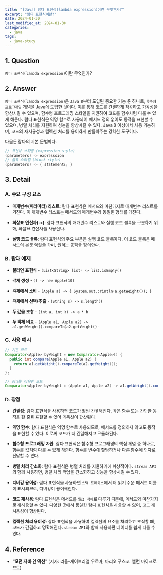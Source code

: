 ```yaml
---
title: "[Java] 람다 표현식(lambda expression)이란 무엇인가?"
excerpt: "람다 표현식이란?"
date: 2024-01-30
last_modified_at: 2024-01-30
categories:
  - java
tags:
  - java-study
---
```


## 1. Question

`람다 표현식(lambda expression)`이란 무엇인가?

## 2. Answer

`람다 표현식(lambda expression)`은 `Java 8`부터 도입된 중요한 기능 중 하나로, `함수형 프로그래밍` 개념을 Java에 도입한 것이다. 이를 통해 코드를 간결하게 작성하고 가독성을 향상시킬 수 있으며, 함수형 프로그래밍 스타일을 지원하여 코드를 함수처럼 다룰 수 있게 해준다. 람다 표현식은 익명 함수로 사용되어 메서드 정의 없이도 동작을 표현할 수 있으며, 병렬 처리를 지원하여 성능을 향상시킬 수 있다. Java 8 이상에서 사용 가능하며, 코드의 재사용성과 컬렉션 처리를 용이하게 만들어주는 강력한 도구이다.

다음은 람다의 기본 문법이다.

```java
// 표현식 스타일 (expression style)
(parameters) -> expresssion
// 블록 스타일 (block style)
(parameters) -> { statements; }
```

## 3. Detail

### A. 주요 구성 요소

* **매개변수(파라미터) 리스트**: 람다 표현식은 메서드와 마찬가지로 매개변수 리스트를 가진다. 이 매개변수 리스트는 메서드의 매개변수와 동일한 형태를 가진다.

* **화살표 연산자(`->`)**: 람다 표현식의 매개변수 리스트와 실행 코드 블록을 구분하기 위해, 화살표 연산자를 사용한다.

* **실행 코드 블록**: 람다 표현식의 주요 부분은 실행 코드 블록이다. 이 코드 블록은 메서드의 본문 역할을 하며, 원하는 동작을 정의한다.

### B. 람다 예제

* **불리언 표현식** - `(List<String> list) -> list.isEmpty()`

* **객체 생성** - `() -> new Apple(10)`

* **객체에서 소비** - `(Apple a) -> { System.out.println(a.getWeight()); }`

* **객체에서 선택/추출** - `(String s) -> s.length()`

* **두 값을 조합** - `(int a, int b) -> a * b`

* **두 객체 비교** - `(Apple a1, Apple a2) -> a1.getWeight().compareTo(a2.getWeight())`

### C. 사용 예시

```java
// 기존 코드
Comparator<Apple> byWeight = new Comparator<Apple>() {
  public int compare(Apple a1, Apple a2) {
    return a1.getWeight().compareTo(a2.getWeight());
  }
};

// 람다를 이용한 코드
Comparator<Apple> byWeight = (Apple a1, Apple a2) -> a1.getWeight().compareTo(a2.getWeight());
```

### D. 장점

* **간결성**: 람다 표현식을 사용하면 코드가 훨씬 간결해진다. 작은 함수 또는 간단한 동작을 한 줄로 표현할 수 있어 가독성이 향상된다.

* **익명 함수**: 람다 표현식은 익명 함수로 사용되므로, 메서드를 정의하지 않고도 동작을 표현할 수 있다. 이로써 코드가 더 간결해지고 모듈화된다.

* **함수형 프로그래밍 지원**: 람다 표현식은 함수형 프로그래밍의 핵심 개념 중 하나로, 함수를 값처럼 다룰 수 있게 해준다. 함수를 변수에 할당하거나 다른 함수에 인자로 전달할 수 있다.

* **병렬 처리 간소화**: 람다 표현식은 병렬 처리를 지원하기에 이상적이다. `stream API`와 함께 사용하면, 병렬 처리 작업을 간소화하고 성능을 향상시킬 수 있다.

* **디버깅 용이성**: 람다 표현식을 사용하면 `스택 트레이스`에서 더 읽기 쉬운 메서드 이름이 표시되므로, 디버깅이 용이해진다.

* **코드 재사용**: 람다 표현식은 메서드를 `일급 객체`로 다루기 때문에, 메서드와 마찬가지로 재사용할 수 있다. 다양한 곳에서 동일한 람다 표현식을 사용할 수 있어, 코드 재사용성이 향상된다.

* **컬렉션 처리 용이성**: 람다 표현식을 사용하여 컬렉션의 요소를 처리하고 조작할 때, 코드가 간결하고 명확해진다. `stream API`와 함께 사용하면 데이터를 쉽게 다룰 수 있다.

## 4. Reference

* **"모던 자바 인 액션"** (저자: 라울-게이브리얼 우르마, 마리오 푸스코, 앨런 마이크로프트)
